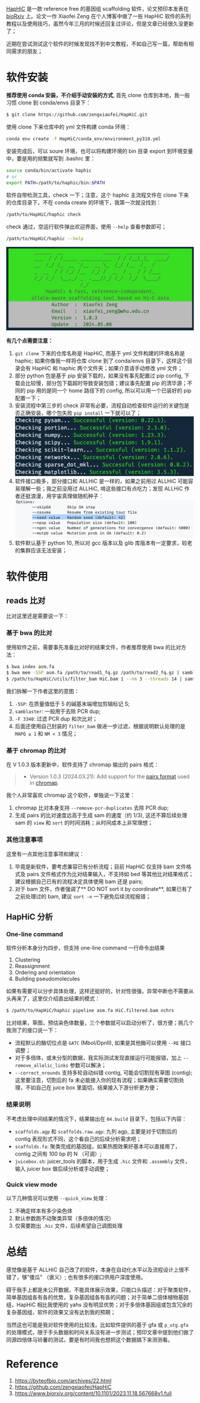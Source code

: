 [HapHiC](https://github.com/zengxiaofei/HapHiC) 是一款 reference free 的基因组 scaffolding 软件，论文预印本发表在 [bioRxiv](https://www.biorxiv.org/content/10.1101/2023.11.18.567668v1.full) 上。论文一作 Xiaofei Zeng 在个人博客中做了一些 HapHiC 软件的系列教程以及使用技巧，虽然今年三月的时候还回复过评论，但是文章已经很久没更新了；

近期在尝试测试这个软件的时候发现找不到中文教程，不如自己写一篇，帮助有相同需求的朋友；

# 软件安装
**推荐使用 conda 安装，不介绍手动安装的方式**, 首先 clone 仓库到本地，我一般习惯 clone 到 conda/envs 目录下：
```bash
$ git clone https://github.com/zengxiaofei/HapHiC.git
```

使用 clone 下来仓库中的 yml 文件构建 conda 环境：
```bash
conda env create -f HapHiC/conda_env/environment_py310.yml
```

安装完成后，可以 soure 环境，也可以将构建环境的 bin 目录 export 到环境变量中，要是用的频繁就写到 .bashrc 里：
```bash
source conda/bin/activate haphic
# or
export PATH=/path/to/haphic/bin:$PATH
```

软件自带检测工具，check 一下；注意，这个 haphic 主流程文件在 clone 下来的仓库目录下，不在 conda create 的环境下，我第一次就没找到：
```bash
/path/to/HapHiC/haphic check
```

check 通过，空运行软件弹出欢迎界面，使用 `--help` 查看参数即可；
```bash
/path/to/HapHiC/haphic --help
```
![](https://raw.githubusercontent.com/WangZhSi/WangZhSi.github.io/main/_images/haphic.png)

**有几个点需要注意：**
1. `git clone` 下来的仓库名称是 HapHiC, 而基于 yml 文件构建的环境名称是 haphic; 如果你像我一样将仓库 clone 到了 conda/envs 目录下，这样这个目录会有 HapHiC 和 haphic 两个文件夹；如果介意请手动修改 yml 文件；
2. 部分 python 包是基于 pip 安装下载的，如果没有事先配置过 pip config, 下载会比较慢，部分包下载超时导致安装包错；建议事先配置 pip 的清华源；不同的 pip 用的是同一个 home 路径下的 config, 所以可以用一个已装好的 pip 配置一下；
3. 安装流程中第三步的 check 非常有必要，流程自动检查软件运行的关键包是否正确安装，哪个包失败 `pip install` 一下就可以了；
![](https://raw.githubusercontent.com/WangZhSi/WangZhSi.github.io/main/_images/haphic2.png)
4. 软件接口极多，部分接口和 ALLHiC 是一样的，如果之前用过 ALLHiC 可能容易理解一些；我之前没用过 ALLHiC, 啃这些接口有点吃力；发现 ALLHiC 作者还挺浪漫，用宇宙真理做随机种子：
   ![](https://raw.githubusercontent.com/WangZhSi/WangZhSi.github.io/main/_images/haphic3.png)
5. 软件默认基于 python 10, 所以对 gcc 版本以及 glib 库版本有一定要求，较老的集群应该无法安装；

# 软件使用
## reads 比对
比对这里还是需要说一下：
### 基于 bwa 的比对
使用软件之前，需要事先准备比对好的结果文件，作者推荐使用 bwa 的比对方法：
```bash
$ bwa index asm.fa
$ bwa mem -5SP asm.fa /path/to/read1_fq.gz /path/to/read2_fq.gz | samblaster | samtools view - -@ 14 -S -h -b -F 3340 -o HiC.bam
$ /path/to/HapHiC/utils/filter_bam HiC.bam 1 --nm 3 --threads 14 | samtools view - -b -@ 14 -o HiC.filtered.bam
```
我们拆解一下作者这里的意图：
1. `-5SP`: 在质量值低于 5 的碱基末端增加剪辑标记 S;
2. `samblaster`: 一般用于去除 PCR dup;
3. `-F 3340`: 过滤 PCR dup 和次比对；
4. 后面还使用自己封装的 `filter_bam` 做进一步过滤，根据说明默认处理的是 `MAPQ ≥ 1` 和 `NM < 3` 情况；

### 基于 chromap 的比对
在 V 1.0.3 版本更新中，软件支持了 chromap 输出的 pairs 格式：
> - Version 1.0.3 (2024.03.21): Add support for the [pairs format](https://github.com/4dn-dcic/pairix/blob/master/pairs_format_specification.md) used in [chromap](https://github.com/haowenz/chromap).

我个人非常喜欢 chromap 这个软件，单独说一下这里：
1. chromap 比对本身支持 `--remove-pcr-duplicates` 去除 PCR dup;
2. 生成 pairs 的比对速度远高于生成 sam 的速度（约 1/3), 这还不算后续处理 sam 的 `view` 和 `sort` 的时间消耗；从时间成本上非常理想；

### 其他注意事项
这里有一点其他注意事项和建议：
1. 毕竟是新软件，要考虑兼容已有分析流程；目前 HapHiC 仅支持 bam 文件格式及 pairs 文件格式作为比对结果输入，不支持如 bed 等其他比对结果格式；建议根据自己已有的流程决定具体使用 bam 还是 pairs; 
2. 对于 bam 文件，作者强调了** DO NOT sort it by coordinate**, 如果已有了之前处理过的 bam, 建议 `sort -n` 一下避免后续流程报错；

## HapHiC 分析
### One-line command
软件分析本身分为四步，但支持 one-line command 一行命令出结果
1. Clustering
2. Reassignment
3. Ordering and orientation
4. Building pseudomolecules

如果有需要可以分步具体处理，这样还挺好的，针对性很强，异常中断也不需要从头再来了，这里仅介绍直出结果的模式：
```bash
$ /path/to/HapHiC/haphic pipeline asm.fa HiC.filtered.bam nchrs
```
比对结果，草图，预估染色体数量，三个参数就可以启动分析了，很方便；挑几个我测了的接口说一下：
- 流程默认的酶切位点是 `GATC` (MboI/DpnII), 如果是其他酶可以使用 `--RE` 接口调整；
- 对于多倍体，或未分型的数据，我实际测试发现直接运行可能报错，加上 `--remove_allelic_links` 参数可以解决；
- `--correct_nrounds` 支持多轮自动纠错 contig, 可能会切割现有草图 (contig); 这里要注意，切割后的 fa 未必能接入你的现有流程；如果确实需要切割处理，不如自己在 juice box 里面切，结果接入下游分析更方便；
### 结果说明
不考虑处理中间结果的情况下，结果输出在 `04.build` 目录下，包括以下内容：
- `scaffolds.agp` 和 `scaffolds.raw.agp`: 九列 agp, 主要是对于切割后的 contig 表现形式不同，这个看自己的后续分析需求吧；
- `scaffolds.fa`: 聚类完成的基因组，如果热图效果好基本可以直接用了，contig 之间有 100 bp 的 N （可调）;
- `juicebox.sh`: juicer_tools 的脚本，用于生成 `.hic` 文件和 `.assembly` 文件，输入 juicer box 做后续分析或手动调整；
### Quick view mode
以下几种情况可以使用 `--quick_view` 处理：
1. 不确定样本有多少染色体 
2. 默认参数跑不动聚类异常（多倍体的情况）
3. 仅需要跑出 `.hic` 文件，后续希望自己调图处理

# 总结
感觉像是基于 ALLHiC 自己改了的软件，本身在自动化水平以及流程设计上很不错了，够"傻瓜" （褒义）; 也有很多的接口供用户深度使用。

碍于我手上都是未公开数据，不能具体展示效果，只能口头描述：对于聚类软件，简单基因组各有各的优势，复杂基因组各有各的问题；对于简单二倍体植物基因组，HapHiC 相比我使用的 yahs 没有明显优势；对于多倍体基因组或包含冗余的复杂基因组，软件的效果又没有达到我的预期；

当然这也可能是我对软件使用的比较浅，比如软件提供的基于 gfa 或 `p_utg.gfa` 的处理模式，限于手头数据和时间关系没有进一步测试；预印文章中提到他们做了同源四倍体马铃薯的测试，要是有时间我也想把这个数据搞下来测测看。
# Reference

1. https://byteofbio.com/archives/22.html
2. https://github.com/zengxiaofei/HapHiC
3. https://www.biorxiv.org/content/10.1101/2023.11.18.567668v1.full